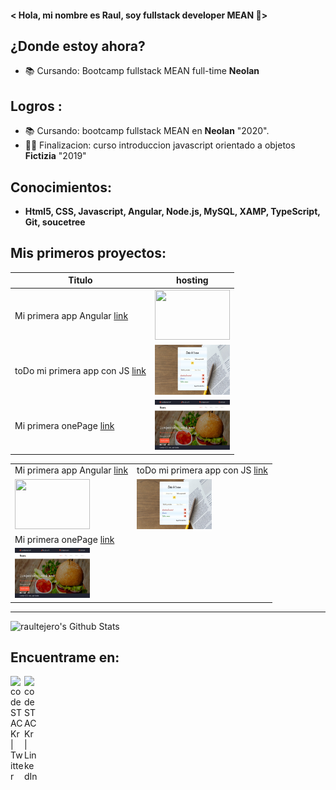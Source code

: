 
#### < Hola, mi nombre es Raul, soy fullstack developer MEAN 🤯>


## ¿Donde estoy ahora?
- 📚 Cursando: Bootcamp fullstack MEAN full-time **Neolan** 


## Logros :
- 📚 Cursando: bootcamp fullstack MEAN en **Neolan** "2020".
- 👨‍🎓 Finalizacion: curso introduccion javascript orientado a objetos **Fictizia** "2019"

## Conocimientos:
  - **Html5, CSS, Javascript, Angular, Node.js, MySQL, XAMP, TypeScript, Git, soucetree**

## Mis primeros proyectos:

|Titulo                                                                   |hosting                                                             |
|-------------------------------------------------------------------------|--------------------------------------------------------------------|
|Mi primera app Angular [link](https://appblog-68dfd.firebaseapp.com/blog)|<img src="/img/blog.jpg" style="width:120px;height:80px;">          | 
|toDo mi primera app con JS [link](https://todo-d615f.firebaseapp.com/)   |<img src="/img/todo.jpg" style="width:120px;height:80px;">          | 
|Mi primera onePage [link](https://hamburgueseria-5d0f3.firebaseapp.com/) |<img src="/img/hamburgueseria.jpg" style="width:120px;height:80px;">|


|                                                                         |                                                                       |
|-------------------------------------------------------------------------|-----------------------------------------------------------------------|
|Mi primera app Angular [link](https://appblog-68dfd.firebaseapp.com/blog)|toDo mi primera app con JS [link](https://todo-d615f.firebaseapp.com/) |
|<img src="/img/blog.jpg" style="width:120px;height:80px;">               |<img src="/img/todo.jpg" style="width:120px;height:80px;">             |
|Mi primera onePage [link](https://hamburgueseria-5d0f3.firebaseapp.com/) |                                                                       |
|<img src="/img/hamburgueseria.jpg" style="width:120px;height:80px;">     |                                                                       |

<hr>

<img alt="raultejero's Github Stats" src="https://github-readme-stats.vercel.app/api?username=raultejero&show_icons=true&hide_border=true" />

## Encuentrame en:

[<img align="left" alt="codeSTACKr | Twitter" width="22px" src="https://cdn.jsdelivr.net/npm/simple-icons@v3/icons/twitter.svg" />][twitter]
[<img align="left" alt="codeSTACKr | LinkedIn" width="22px" src="https://cdn.jsdelivr.net/npm/simple-icons@v3/icons/linkedin.svg" />][linkedin]

[twitter]: https://twitter.com/Raul_te_ma
[linkedin]: https://www.linkedin.com/in/raul-tejero-martos-302569167/
